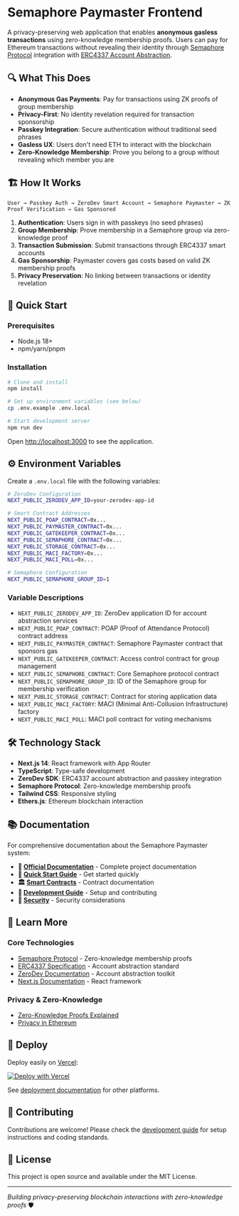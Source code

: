 # Semaphore Paymaster Frontend

A privacy-preserving web application that enables **anonymous gasless transactions** using zero-knowledge membership proofs. Users can pay for Ethereum transactions without revealing their identity through [Semaphore Protocol](https://semaphore.pse.dev/) integration with [ERC4337 Account Abstraction](https://eips.ethereum.org/EIPS/eip-4337).

## 🔍 What This Does

- **Anonymous Gas Payments**: Pay for transactions using ZK proofs of group membership
- **Privacy-First**: No identity revelation required for transaction sponsorship  
- **Passkey Integration**: Secure authentication without traditional seed phrases
- **Gasless UX**: Users don't need ETH to interact with the blockchain
- **Zero-Knowledge Membership**: Prove you belong to a group without revealing which member you are

## 🏗️ How It Works

```
User → Passkey Auth → ZeroDev Smart Account → Semaphore Paymaster → ZK Proof Verification → Gas Sponsored
```

1. **Authentication**: Users sign in with passkeys (no seed phrases)
2. **Group Membership**: Prove membership in a Semaphore group via zero-knowledge proof
3. **Transaction Submission**: Submit transactions through ERC4337 smart accounts
4. **Gas Sponsorship**: Paymaster covers gas costs based on valid ZK membership proofs
5. **Privacy Preservation**: No linking between transactions or identity revelation

## 🚀 Quick Start

### Prerequisites

- Node.js 18+ 
- npm/yarn/pnpm

### Installation

```bash
# Clone and install
npm install

# Set up environment variables (see below)
cp .env.example .env.local

# Start development server
npm run dev
```

Open [http://localhost:3000](http://localhost:3000) to see the application.

## ⚙️ Environment Variables

Create a `.env.local` file with the following variables:

```bash
# ZeroDev Configuration
NEXT_PUBLIC_ZERODEV_APP_ID=your-zerodev-app-id

# Smart Contract Addresses
NEXT_PUBLIC_POAP_CONTRACT=0x...
NEXT_PUBLIC_PAYMASTER_CONTRACT=0x...
NEXT_PUBLIC_GATEKEEPER_CONTRACT=0x...
NEXT_PUBLIC_SEMAPHORE_CONTRACT=0x...
NEXT_PUBLIC_STORAGE_CONTRACT=0x...
NEXT_PUBLIC_MACI_FACTORY=0x...
NEXT_PUBLIC_MACI_POLL=0x...

# Semaphore Configuration
NEXT_PUBLIC_SEMAPHORE_GROUP_ID=1
```

### Variable Descriptions

- `NEXT_PUBLIC_ZERODEV_APP_ID`: ZeroDev application ID for account abstraction services
- `NEXT_PUBLIC_POAP_CONTRACT`: POAP (Proof of Attendance Protocol) contract address
- `NEXT_PUBLIC_PAYMASTER_CONTRACT`: Semaphore Paymaster contract that sponsors gas
- `NEXT_PUBLIC_GATEKEEPER_CONTRACT`: Access control contract for group management
- `NEXT_PUBLIC_SEMAPHORE_CONTRACT`: Core Semaphore protocol contract
- `NEXT_PUBLIC_SEMAPHORE_GROUP_ID`: ID of the Semaphore group for membership verification
- `NEXT_PUBLIC_STORAGE_CONTRACT`: Contract for storing application data
- `NEXT_PUBLIC_MACI_FACTORY`: MACI (Minimal Anti-Collusion Infrastructure) factory
- `NEXT_PUBLIC_MACI_POLL`: MACI poll contract for voting mechanisms

## 🛠️ Technology Stack

- **Next.js 14**: React framework with App Router
- **TypeScript**: Type-safe development
- **ZeroDev SDK**: ERC4337 account abstraction and passkey integration
- **Semaphore Protocol**: Zero-knowledge membership proofs
- **Tailwind CSS**: Responsive styling
- **Ethers.js**: Ethereum blockchain interaction

## 📚 Documentation

For comprehensive documentation about the Semaphore Paymaster system:

- **📖 [Official Documentation](https://github.com/semaphore-paymaster/docs)** - Complete project documentation
- **🚀 [Quick Start Guide](https://github.com/semaphore-paymaster/docs/blob/master/quick-start.md)** - Get started quickly
- **🏛️ [Smart Contracts](https://github.com/semaphore-paymaster/docs/blob/master/contracts.md)** - Contract documentation
- **🔧 [Development Guide](https://github.com/semaphore-paymaster/docs/blob/master/development.md)** - Setup and contributing
- **🔐 [Security](https://github.com/semaphore-paymaster/docs/blob/master/security.md)** - Security considerations

## 🔗 Learn More

### Core Technologies
- [Semaphore Protocol](https://semaphore.pse.dev/) - Zero-knowledge membership proofs
- [ERC4337 Specification](https://eips.ethereum.org/EIPS/eip-4337) - Account abstraction standard
- [ZeroDev Documentation](https://docs.zerodev.app/) - Account abstraction toolkit
- [Next.js Documentation](https://nextjs.org/docs) - React framework

### Privacy & Zero-Knowledge
- [Zero-Knowledge Proofs Explained](https://ethereum.org/en/zero-knowledge-proofs/)
- [Privacy in Ethereum](https://ethereum.org/en/privacy/)

## 🚀 Deploy

Deploy easily on [Vercel](https://vercel.com/new?utm_medium=default-template&filter=next.js&utm_source=create-next-app&utm_campaign=create-next-app-readme):

[![Deploy with Vercel](https://vercel.com/button)](https://vercel.com/new/clone?repository-url=https://github.com/your-username/semaphore-paymaster-frontend)

See [deployment documentation](https://nextjs.org/docs/deployment) for other platforms.

## 🤝 Contributing

Contributions are welcome! Please check the [development guide](https://github.com/semaphore-paymaster/docs/blob/master/development.md) for setup instructions and coding standards.

## 📄 License

This project is open source and available under the MIT License.

---

*Building privacy-preserving blockchain interactions with zero-knowledge proofs* 🛡️
